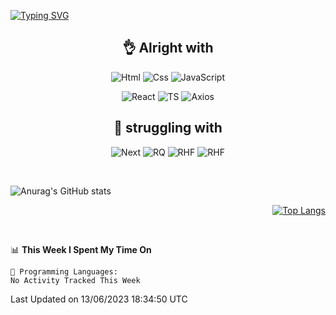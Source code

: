 <div align="left">

[![Typing SVG](https://readme-typing-svg.demolab.com?font=Fira+Code&size=25&duration=3000&pause=1000&color=17A955&width=435&lines=Welcome+to+Froggy's+Github+%F0%9F%90%B8)](https://git.io/typing-svg)

</div>

<div>

<div align="center">

## 👌 Alright with

<img alt="Html" src ="https://img.shields.io/badge/HTML5-E34F26.svg?&style=for-the-badge&logo=HTML5&logoColor=white"/> <img alt="Css" src ="https://img.shields.io/badge/CSS3-1572B6.svg?&style=for-the-badge&logo=CSS3&logoColor=white"/> 
<img alt="JavaScript" src ="https://img.shields.io/badge/JavaScriipt-F7DF1E.svg?&style=for-the-badge&logo=JavaScript&logoColor=black"/>

<img alt="React" src ="https://img.shields.io/badge/React-20232A?style=for-the-badge&logo=react&logoColor=61DAFB"/> <img alt="TS" src="https://img.shields.io/badge/TypeScript-007ACC?style=for-the-badge&logo=typescript&logoColor=white"/> <img alt="Axios" src="https://img.shields.io/badge/axios-5A29E4?style=for-the-badge&logo=axios&logoColor=#5A29E4"/>

## 🤮 struggling with

<img alt="Next" src="https://img.shields.io/badge/next.js-000000?style=for-the-badge&logo=nextdotjs&logoColor=white"/> <img alt="RQ" src="https://img.shields.io/badge/React Query-121728?style=for-the-badge&logo=reactquery&logoColor=#FF4154"/> <img alt="RHF" src="https://img.shields.io/badge/React Hook Form-EC5990?style=for-the-badge&logo=reacthookform&logoColor=white"/> <img alt="RHF" src="https://img.shields.io/badge/Chakra UI-319795?style=for-the-badge&logo=chakraui&logoColor=white"/>

</div>

</div>

<br>

<div align="left">

  ![Anurag's GitHub stats](https://github-readme-stats.vercel.app/api?username=froggy1014&show_icons=true&theme=tokyonight)

</div>
<div align="right">

  [![Top Langs](https://github-readme-stats.vercel.app/api/top-langs/?username=froggy1014&layout=compact&theme=tokyonight)](https://github.com/anuraghazra/github-readme-stats)

</div>

<br>

 <!--START_SECTION:waka-->
📊 **This Week I Spent My Time On** 

```text
💬 Programming Languages: 
No Activity Tracked This Week
```


 Last Updated on 13/06/2023 18:34:50 UTC
<!--END_SECTION:waka-->
